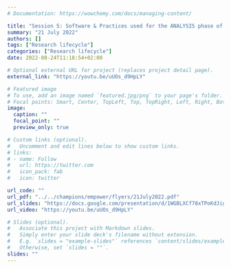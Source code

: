```yaml
---
# Documentation: https://wowchemy.com/docs/managing-content/

title: "Session 5: Software & Practices used for the ANALYSIS phase of your research project"
summary: "21 July 2022"
authors: []
tags: ["Research lifecycle"]
categories: ["Research lifecycle"]
date: 2022-08-24T11:18:54+02:00

# Optional external URL for project (replaces project detail page).
external_link: "https://youtu.be/uUOs_d9HpLY"

# Featured image
# To use, add an image named `featured.jpg/png` to your page's folder.
# Focal points: Smart, Center, TopLeft, Top, TopRight, Left, Right, BottomLeft, Bottom, BottomRight.
image:
  caption: ""
  focal_point: ""
  preview_only: true

# Custom links (optional).
#   Uncomment and edit lines below to show custom links.
# links:
# - name: Follow
#   url: https://twitter.com
#   icon_pack: fab
#   icon: twitter

url_code: ""
url_pdf: "../../champions/empower/flyers/21July2022.pdf"
url_slides: "https://docs.google.com/presentation/d/1WGBLXCf78xTPoKdJigUB1LJuD0d2c1Ibd45IrGZW3h8/edit?usp=sharing"
url_video: "https://youtu.be/uUOs_d9HpLY"

# Slides (optional).
#   Associate this project with Markdown slides.
#   Simply enter your slide deck's filename without extension.
#   E.g. `slides = "example-slides"` references `content/slides/example-slides.md`.
#   Otherwise, set `slides = ""`.
slides: ""
---
```

